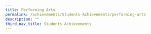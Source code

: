 ```yaml
---
title: Performing Arts
permalink: /achievements/Students-Achievements/performing-arts
description: ""
third_nav_title: Students Achievements
---
```

